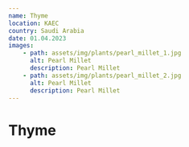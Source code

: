 ```yaml
---
name: Thyme
location: KAEC
country: Saudi Arabia
date: 01.04.2023
images:
    - path: assets/img/plants/pearl_millet_1.jpg
      alt: Pearl Millet
      description: Pearl Millet
    - path: assets/img/plants/pearl_millet_2.jpg
      alt: Pearl Millet
      description: Pearl Millet
---
```


# Thyme